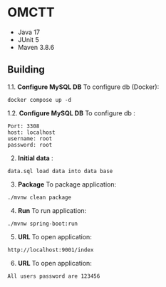 # OMCTT


- Java 17
- JUnit 5
- Maven 3.8.6


## Building

1.1. **Configure MySQL DB** To configure db (Docker):

```
docker compose up -d
```

1.2. **Configure MySQL DB** To configure db :

```
Port: 3308
host: localhost
username: root
password: root
```

2. **Initial data** :
```
data.sql load data into data base
```

3. **Package** To package application:
```
./mvnw clean package
```

4. **Run** To run application:

```
./mvnw spring-boot:run
```

5. **URL** To open application:

```
http://localhost:9001/index
```

6. **URL** To open application:

```
All users password are 123456
```




